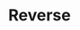 ---
pid: lle31
title: Reverse
location_transcription: Ben Franklin Parkway
coordinates: "[-75.172210777356, 39.959078640388]"
zipcode: NJ08648
gen_neighborhood: 
neighborhood: 
outside_phl: Lawrence Township NJ
age: '44'
age_range: 40-49
instagram: 
image_file_name: lle_31.jpg
proposal_transcription: Reverse
topic: Person,History
topic_summary: 0, 0, 0
type: Other No Form
keywords_other: 
credit: 
image_labels: 
twitter: 
facebook: 
permalink: "/monuments/lle31/"
layout: item-page
---